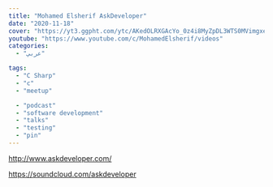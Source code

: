 ```yaml
---
title: "Mohamed Elsherif AskDeveloper"
date: "2020-11-18"
cover: "https://yt3.ggpht.com/ytc/AKedOLRXGAcYo_0z4i8MyZpDL3WTS0MVimgxeLVS7L3NWhk=s88-c-k-c0x00ffffff-no-rj"
youtube: "https://www.youtube.com/c/MohamedElsherif/videos"
categories:
  - "عربي"

tags:
  - "C Sharp"
  - "c"
  - "meetup"

  - "podcast"
  - "software development"
  - "talks"
  - "testing"
  - "pin"
---
```


http://www.askdeveloper.com/

https://soundcloud.com/askdeveloper
